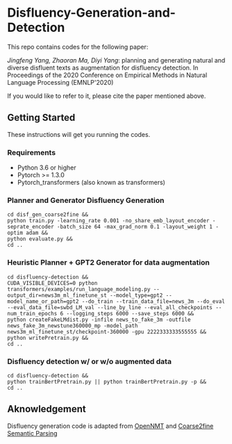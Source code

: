 # Disfluency-Generation-and-Detection
This repo contains codes for the following paper: 

*Jingfeng Yang, Zhaoran Ma, Diyi Yang*: planning and generating natural and diverse disfluent texts as augmentation for disfluency detection. In Proceedings of the 2020 Conference on Empirical Methods in Natural Language Processing (EMNLP'2020)

If you would like to refer to it, please cite the paper mentioned above. 


## Getting Started
These instructions will get you running the codes.

### Requirements
* Python 3.6 or higher
* Pytorch >= 1.3.0
* Pytorch_transformers (also known as transformers)

### Planner and Generator Disfluency Generation

```
cd disf_gen_coarse2fine &&
python train.py -learning_rate 0.001 -no_share_emb_layout_encoder -seprate_encoder -batch_size 64 -max_grad_norm 0.1 -layout_weight 1 -optim adam &&
python evaluate.py &&
cd ..
```

### Heuristic Planner + GPT2 Generator for data augmentation

```
cd disfluency-detection &&
CUDA_VISIBLE_DEVICES=0 python transformers/examples/run_language_modeling.py --output_dir=news3m_ml_finetune_st --model_type=gpt2 --model_name_or_path=gpt2 --do_train --train_data_file=news_3m --do_eval --eval_data_file=swbd_LM_val --line_by_line --eval_all_checkpoints --num_train_epochs 6 --logging_steps 6000 --save_steps 6000 &&
python createFakeLMdist.py -infile news_to_fake_3m -outfile news_fake_3m_newstune360000_mp -model_path news3m_ml_finetune_st/checkpoint-360000 -gpu 2222333333555555 &&
python writePretrain.py &&
cd ..
```


### Disfluency detection w/ or w/o augmented data

```
cd disfluency-detection &&
python trainBertPretrain.py || python trainBertPretrain.py -p &&
cd ..
```

## Aknowledgement

Disfluency generation code is adapted from [OpenNMT](https://github.com/OpenNMT/OpenNMT-py) and [Coarse2fine Semantic Parsing](https://github.com/donglixp/coarse2fine)


